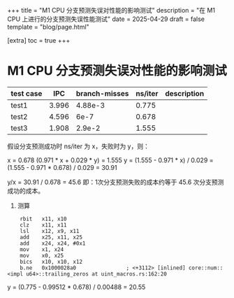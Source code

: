 +++
title = "M1 CPU 分支预测失误对性能的影响测试"
description = "在 M1 CPU 上进行的分支预测失误性能测试"
date = 2025-04-29
draft = false
template = "blog/page.html"

[extra]
toc = true
+++

# M1 CPU 分支预测失误对性能的影响测试


| test case | IPC   | branch-misses | ns/iter | description |
|-----------|-------|---------------|---------|-------------|
| test1     | 3.996 | 4.88e-3       | 0.775   |             |
| test2     | 4.596 | 6e-7          | 0.678   |             |
| test3     | 1.908 | 2.9e-2        | 1.555   |             |

假设分支预测成功时 ns/iter 为 x，失败时为 y，则：

x = 0.678
(0.971 * x + 0.029 * y) = 1.555
y = (1.555 - 0.971 * x) / 0.029 = (1.555 - 0.971 * 0.678) / 0.029 = 30.91

y/x = 30.91 / 0.678 = 45.6
即：1次分支预测失败的成本约等于 45.6 次分支预测成功的成本。

1. 测算


```
	rbit   x11, x10                 
	clz    x11, x11                 
	lsl    x12, x9, x11             
	add    x25, x11, x25            
	add    x24, x24, #0x1           
	mov    x1, x24                  
	mov    x0, x25                  
	bics   x10, x10, x12            
	b.ne   0x1000028a0                ; <+3112> [inlined] core::num::<impl u64>::trailing_zeros at uint_macros.rs:162:20
```

y = (0.775 - 0.99512 * 0.678) / 0.00488 = 20.55


